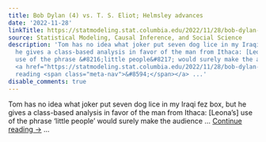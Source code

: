 ```yaml
---
title: Bob Dylan (4) vs. T. S. Eliot; Helmsley advances
date: '2022-11-28'
linkTitle: https://statmodeling.stat.columbia.edu/2022/11/28/bob-dylan-4-vs-t-s-eliot-helmsley-advances/
source: Statistical Modeling, Causal Inference, and Social Science
description: 'Tom has no idea what joker put seven dog lice in my Iraqi fez box, but
  he gives a class-based analysis in favor of the man from Ithaca: [Leona&#8217;s]
  use of the phrase &#8216;little people&#8217; would surely make the audience &#8230;
  <a href="https://statmodeling.stat.columbia.edu/2022/11/28/bob-dylan-4-vs-t-s-eliot-helmsley-advances/">Continue
  reading <span class="meta-nav">&#8594;</span></a> ...'
disable_comments: true
---
```

Tom has no idea what joker put seven dog lice in my Iraqi fez box, but he gives a class-based analysis in favor of the man from Ithaca: [Leona&#8217;s] use of the phrase &#8216;little people&#8217; would surely make the audience &#8230; <a href="https://statmodeling.stat.columbia.edu/2022/11/28/bob-dylan-4-vs-t-s-eliot-helmsley-advances/">Continue reading <span class="meta-nav">&#8594;</span></a> ...